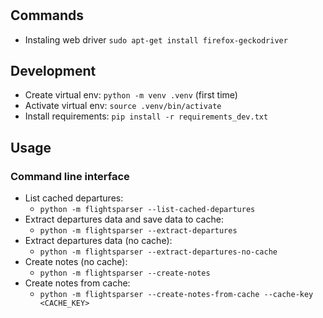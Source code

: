 # 


## Commands

- Instaling web driver
`sudo apt-get install firefox-geckodriver`

## Development 
- Create virtual env: `python -m venv .venv` (first time)
- Activate virtual env: `source .venv/bin/activate`
- Install requirements: `pip install -r requirements_dev.txt`

## Usage

### Command line interface

- List cached departures:
    - `python -m flightsparser --list-cached-departures`
- Extract departures data and save data to cache:
    - `python -m flightsparser --extract-departures`
- Extract departures data (no cache):
    - `python -m flightsparser --extract-departures-no-cache`
- Create notes (no cache):
    - `python -m flightsparser --create-notes`
- Create notes from cache:
    - `python -m flightsparser --create-notes-from-cache --cache-key <CACHE_KEY>`